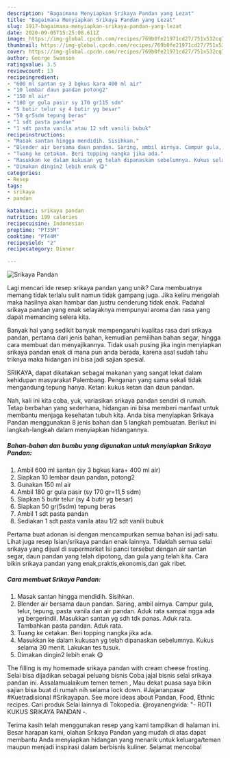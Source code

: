 ```yaml
---
description: "Bagaimana Menyiapkan Srikaya Pandan yang Lezat"
title: "Bagaimana Menyiapkan Srikaya Pandan yang Lezat"
slug: 1917-bagaimana-menyiapkan-srikaya-pandan-yang-lezat
date: 2020-09-05T15:25:08.611Z
image: https://img-global.cpcdn.com/recipes/769b0fe21971cd27/751x532cq70/srikaya-pandan-foto-resep-utama.jpg
thumbnail: https://img-global.cpcdn.com/recipes/769b0fe21971cd27/751x532cq70/srikaya-pandan-foto-resep-utama.jpg
cover: https://img-global.cpcdn.com/recipes/769b0fe21971cd27/751x532cq70/srikaya-pandan-foto-resep-utama.jpg
author: George Swanson
ratingvalue: 3.5
reviewcount: 13
recipeingredient:
- "600 ml santan sy 3 bgkus kara 400 ml air"
- "10 lembar daun pandan potong2"
- "150 ml air"
- "180 gr gula pasir sy 170 gr115 sdm"
- "5 butir telur sy 4 butir yg besar"
- "50 gr5sdm tepung beras"
- "1 sdt pasta pandan"
- "1 sdt pasta vanila atau 12 sdt vanili bubuk"
recipeinstructions:
- "Masak santan hingga mendidih. Sisihkan."
- "Blender air bersama daun pandan. Saring, ambil airnya. Campur gula, telur, tepung, pasta vanila dan air pandan. Aduk rata sampai ngga ada yg bergerindil. Masukkan santan yg sdh tdk panas. Aduk rata. Tambahkan pasta pandan. Aduk rata."
- "Tuang ke cetakan. Beri topping nangka jika ada."
- "Masukkan ke dalam kukusan yg telah dipanaskan sebelumnya. Kukus selama 30 menit. Lakukan tes tusuk."
- "Dimakan dingin2 lebih enak 😋"
categories:
- Resep
tags:
- srikaya
- pandan

katakunci: srikaya pandan 
nutrition: 199 calories
recipecuisine: Indonesian
preptime: "PT35M"
cooktime: "PT44M"
recipeyield: "2"
recipecategory: Dinner

---
```



![Srikaya Pandan](https://img-global.cpcdn.com/recipes/769b0fe21971cd27/751x532cq70/srikaya-pandan-foto-resep-utama.jpg)

Lagi mencari ide resep srikaya pandan yang unik? Cara membuatnya memang tidak terlalu sulit namun tidak gampang juga. Jika keliru mengolah maka hasilnya akan hambar dan justru cenderung tidak enak. Padahal srikaya pandan yang enak selayaknya mempunyai aroma dan rasa yang dapat memancing selera kita.

Banyak hal yang sedikit banyak mempengaruhi kualitas rasa dari srikaya pandan, pertama dari jenis bahan, kemudian pemilihan bahan segar, hingga cara membuat dan menyajikannya. Tidak usah pusing jika ingin menyiapkan srikaya pandan enak di mana pun anda berada, karena asal sudah tahu triknya maka hidangan ini bisa jadi sajian spesial.

SRIKAYA, dapat dikatakan sebagai makanan yang sangat lekat dalam kehidupan masyarakat Palembang. Penganan yang sama sekali tidak mengandung tepung hanya. Ketan: kukus ketan dan daun pandan.


Nah, kali ini kita coba, yuk, variasikan srikaya pandan sendiri di rumah. Tetap berbahan yang sederhana, hidangan ini bisa memberi manfaat untuk membantu menjaga kesehatan tubuh kita. Anda bisa menyiapkan Srikaya Pandan menggunakan 8 jenis bahan dan 5 langkah pembuatan. Berikut ini langkah-langkah dalam menyiapkan hidangannya.

<!--inarticleads1-->

##### Bahan-bahan dan bumbu yang digunakan untuk menyiapkan Srikaya Pandan:

1. Ambil 600 ml santan (sy 3 bgkus kara+ 400 ml air)
1. Siapkan 10 lembar daun pandan, potong2
1. Gunakan 150 ml air
1. Ambil 180 gr gula pasir (sy 170 gr=11,5 sdm)
1. Siapkan 5 butir telur (sy 4 butir yg besar)
1. Siapkan 50 gr(5sdm) tepung beras
1. Ambil 1 sdt pasta pandan
1. Sediakan 1 sdt pasta vanila atau 1/2 sdt vanili bubuk


Pertama buat adonan isi dengan mencampurkan semua bahan isi jadi satu. Lihat juga resep Isian/srikaya pandan enak lainnya. Tidaklah semua selai srikaya yang dijual di supermarket Isi panci tersebut dengan air santan segar, daun pandan yang telah dipotong, dan gula yang telah kita. Cara bikin srikaya pandan yang enak,praktis,ekonomis,dan gak ribet. 

<!--inarticleads2-->

##### Cara membuat Srikaya Pandan:

1. Masak santan hingga mendidih. Sisihkan.
1. Blender air bersama daun pandan. Saring, ambil airnya. Campur gula, telur, tepung, pasta vanila dan air pandan. Aduk rata sampai ngga ada yg bergerindil. Masukkan santan yg sdh tdk panas. Aduk rata. Tambahkan pasta pandan. Aduk rata.
1. Tuang ke cetakan. Beri topping nangka jika ada.
1. Masukkan ke dalam kukusan yg telah dipanaskan sebelumnya. Kukus selama 30 menit. Lakukan tes tusuk.
1. Dimakan dingin2 lebih enak 😋


The filling is my homemade srikaya pandan with cream cheese frosting. Selai bisa dijadikan sebagai peluang bisnis Coba jajal bisnis selai srikaya pandan ini. Assalamualaikum temen temen , Mau dekat puasa saya bikin sajian bisa buat di rumah nih selama lock down. #Jajananpasar #Kuetradisional #Srikayapan. See more ideas about Pandan, Food, Ethnic recipes. Cari produk Selai lainnya di Tokopedia. @royanengvida: &#34;- ROTI KUKUS SRIKAYA PANDAN -. 

Terima kasih telah menggunakan resep yang kami tampilkan di halaman ini. Besar harapan kami, olahan Srikaya Pandan yang mudah di atas dapat membantu Anda menyiapkan hidangan yang menarik untuk keluarga/teman maupun menjadi inspirasi dalam berbisnis kuliner. Selamat mencoba!
